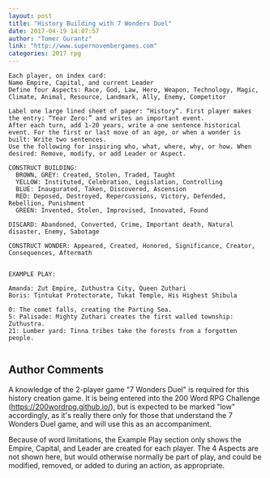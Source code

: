 ```yaml
---
layout: post
title: "History Building with 7 Wonders Duel"
date: 2017-04-19 14:07:57
author: "Tomer Gurantz"
link: "http://www.supernovembergames.com"
categories: 2017 rpg
---
```

```
Each player, on index card:
Name Empire, Capital, and current Leader
Define four Aspects: Race, God, Law, Hero, Weapon, Technology, Magic, Climate, Animal, Resource, Landmark, Ally, Enemy, Competitor
 
Label one large lined sheet of paper: “History”. First player makes the entry: “Year Zero:” and writes an important event.
After each turn, add 1-20 years, write a one sentence historical event. For the first or last move of an age, or when a wonder is built: Write two sentences.
Use the following for inspiring who, what, where, why, or how. When desired: Remove, modify, or add Leader or Aspect.
 
CONSTRUCT BUILDING:
  BROWN, GREY: Created, Stolen, Traded, Taught
  YELLOW: Instituted, Celebration, Legislation, Controlling
  BLUE: Inaugurated, Taken, Discovered, Ascension
  RED: Deposed, Destroyed, Repercussions, Victory, Defended, Rebellion, Punishment
  GREEN: Invented, Stolen, Improvised, Innovated, Found
 
DISCARD: Abandoned, Converted, Crime, Important death, Natural disaster, Enemy, Sabotage
 
CONSTRUCT WONDER: Appeared, Created, Honored, Significance, Creator, Consequences, Aftermath


EXAMPLE PLAY:

Amanda: Zut Empire, Zuthustra City, Queen Zuthari
Boris: Tintukat Protectorate, Tukat Temple, His Highest Shibula

0: The comet falls, creating the Parting Sea.
5: Palisade: Mighty Zuthari creates the first walled township: Zuthustra.
21: Lumber yard: Tinna tribes take the forests from a forgotten people.


```
## Author Comments 

A knowledge of the 2-player game "7 Wonders Duel" is required for this history creation game. It is being entered into the 200 Word RPG Challenge (https://200wordrpg.github.io/), but is expected to be marked "low" accordingly, as it's really there only for those that understand the 7 Wonders Duel game, and will use this as an accompaniment.

Because of word limitations, the Example Play section only shows the Empire, Capital, and Leader are created for each player. The 4 Aspects are not shown here, but would otherwise normally be part of play, and could be modified, removed, or added to during an action, as appropriate.

